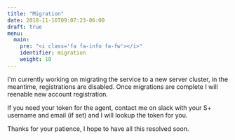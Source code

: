 ```yaml
---
title: "Migration"
date: 2018-11-16T09:07:23-06:00
draft: true
menu:
  main:
    pre: "<i class='fa fa-info fa-fw'></i>"
    identifier: migration
    weight: 10
---
```


I'm currently working on migrating the service to a new server cluster, in the
meantime, registrations are disabled. Once migrations are complete I will
reenable new account registration.

If you need your token for the agent, contact me on slack with your S+ username
and email (if set) and I will lookup the token for you.

Thanks for your patience, I hope to have all this resolved soon. 